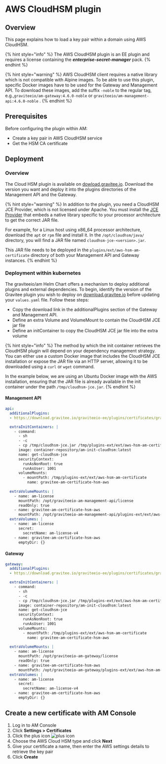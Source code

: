 # AWS CloudHSM plugin

## Overview

This page explains how to load a key pair within a domain using AWS CloudHSM.

{% hint style="info" %}
The AWS CloudHSM plugin is an EE plugin and requires a license containing the _**enterprise-secret-manager**_ pack.
{% endhint %}

{% hint style="warning" %}
AWS CloudHSM client requires a native library which is not compatible with Alpine images. To be able to use this plugin, specific Docker images have to be used for the Gateway and Management API. To download these images, add the suffix `-noble` to the regular tag, e.g.,`graviteeio/am-gateway:4.6.0-noble` or `graviteeio/am-management-api:4.6.0-noble` .
{% endhint %}

## Prerequisites

Before configuring the plugin within AM:

* Create a key pair in AWS CloudHSM service
* Get the HSM CA certificate

## Deployment

### Overview

The Cloud HSM plugin is available on [dowload.gravitee.io](https://download.gravitee.io/#graviteeio-ee/plugins/certificates/gravitee-am-certificate-hsm-aws/). Download the version you want and deploy it into the plugins directories of the Management API and the Gateway.

{% hint style="warning" %}
In addition to the plugin, you need a CloudHSM JCE Provider, which is not licensed under Apache. You must install the [JCE Provider](https://docs.aws.amazon.com/cloudhsm/latest/userguide/java-library-install_5.html) that embeds a native library specific to your processor architecture to get the correct JAR file.

For example, for a Linux host using x86\_64 processor architecture, download the `apt` or `rpm` file and install it. In the `/opt/cloudhsm/java/` directory, you will find a JAR file named `cloudhsm-jce-<version>.jar`.&#x20;

This JAR file needs to be deployed in the `plugins/ext/aws-hsm-am-certificate` directory of both your Management API and Gateway instances.
{% endhint %}

### Deployment within kubernetes

The graviteeio/am Helm Chart offers a mechanism to deploy additional plugins and external dependencies. To begin, identify the version of the Gravitee plugin you wish to deploy on [download.gravitee.io](https://download.gravitee.io/#graviteeio-ee/plugins/certificates/gravitee-am-certificate-hsm-aws/) before updating your `values.yaml` file. Follow these steps:

* Copy the download link in the additionalPlugins section of the Gateway and Management API.
* Define an extra Volume and VolumeMount to contain the CloudHSM JCE jar file
* Define an initContainer to copy the CloudHSM JCE jar file into the extra volume

{% hint style="info" %}
The method by which the init container retrieves the CloudHSM plugin will depend on your dependency management strategy. You can either use a custom Docker image that includes the CloudHSM JCE installation or expose the JAR file via an HTTP server, allowing it to be downloaded using a `curl` or `wget` command.&#x20;

In the example below, we are using an Ubuntu Docker image with the AWS installation, ensuring that the JAR file is already available in the init container under the path `/tmp/cloudhsm-jce.jar`.
{% endhint %}

#### Management API

```yaml
api:
  additionalPlugins:
  - https://download.gravitee.io/graviteeio-ee/plugins/certificates/gravitee-am-certificate-hsm-aws/gravitee-am-certificate-hsm-aws-1.0.0.zip

  extraInitContainers: |
    - command:
      - sh
      - -c
      - cp /tmp/cloudhsm-jce.jar /tmp/plugins-ext/ext/aws-hsm-am-certificate/
      image: container-repository/am-init-cloudhsm:latest
      name: get-cloudhsm-jce
      securityContext:
        runAsNonRoot: true
        runAsUser: 1001
      volumeMounts:
        - mountPath: /tmp/plugins-ext/ext/aws-hsm-am-certificate
          name: gravitee-am-certificate-hsm-aws
          
  extraVolumeMounts: |
    - name: am-license
      mountPath: /opt/graviteeio-am-management-api/license
      readOnly: true
    - name: gravitee-am-certificate-hsm-aws
      mountPath: /opt/graviteeio-am-management-api/plugins-ext/ext/aws-hsm-am-certificate
  extraVolumes: |
    - name: am-license
      secret:
        secretName: am-license-v4
    - name: gravitee-am-certificate-hsm-aws
      emptyDir: {}
```

#### Gateway <a href="#create-a-new-certificate-with-am-console" id="create-a-new-certificate-with-am-console"></a>

```yaml
gateway:
  additionalPlugins:
  - https://download.gravitee.io/graviteeio-ee/plugins/certificates/gravitee-am-certificate-hsm-aws/gravitee-am-certificate-hsm-aws-1.0.0.zip

  extraInitContainers: |
    - command:
      - sh
      - -c
      - cp /tmp/cloudhsm-jce.jar /tmp/plugins-ext/ext/aws-hsm-am-certificate/
      image: container-repository/am-init-cloudhsm:latest
      name: get-cloudhsm-jce
      securityContext:
        runAsNonRoot: true
        runAsUser: 1001
      volumeMounts:
        - mountPath: /tmp/plugins-ext/ext/aws-hsm-am-certificate
          name: gravitee-am-certificate-hsm-aws
          
  extraVolumeMounts: |
    - name: am-license
      mountPath: /opt/graviteeio-am-gateway/license
      readOnly: true
    - name: gravitee-am-certificate-hsm-aws
      mountPath: /opt/graviteeio-am-gateway/plugins-ext/ext/aws-hsm-am-certificate
  extraVolumes: |
    - name: am-license
      secret:
        secretName: am-license-v4
    - name: gravitee-am-certificate-hsm-aws
      emptyDir: {}
```

## Create a new certificate with AM Console <a href="#create-a-new-certificate-with-am-console" id="create-a-new-certificate-with-am-console"></a>

1. Log in to AM Console
2. Click **Settings > Certificates**
3. Click the plus icon ![plus icon](https://documentation.gravitee.io/~gitbook/image?url=https%3A%2F%2Fdocs.gravitee.io%2Fimages%2Ficons%2Fplus-icon.png\&width=300\&dpr=4\&quality=100\&sign=d153b85e\&sv=1)
4. Choose the AWS Cloud HSM type and click **Next**
5. Give your certificate a name, then enter the AWS settings details to retrieve the key pair
6. Click **Create**
